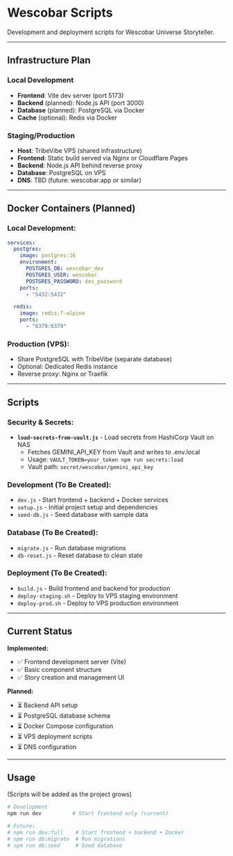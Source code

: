# Wescobar Scripts

Development and deployment scripts for Wescobar Universe Storyteller.

---

## Infrastructure Plan

### Local Development
- **Frontend**: Vite dev server (port 5173)
- **Backend** (planned): Node.js API (port 3000)
- **Database** (planned): PostgreSQL via Docker
- **Cache** (optional): Redis via Docker

### Staging/Production
- **Host**: TribeVibe VPS (shared infrastructure)
- **Frontend**: Static build served via Nginx or Cloudflare Pages
- **Backend**: Node.js API behind reverse proxy
- **Database**: PostgreSQL on VPS
- **DNS**: TBD (future: wescobar.app or similar)

---

## Docker Containers (Planned)

### Local Development:
```yaml
services:
  postgres:
    image: postgres:16
    environment:
      POSTGRES_DB: wescobar_dev
      POSTGRES_USER: wescobar
      POSTGRES_PASSWORD: dev_password
    ports:
      - "5432:5432"

  redis:
    image: redis:7-alpine
    ports:
      - "6379:6379"
```

### Production (VPS):
- Share PostgreSQL with TribeVibe (separate database)
- Optional: Dedicated Redis instance
- Reverse proxy: Nginx or Traefik

---

## Scripts

### Security & Secrets:
- **`load-secrets-from-vault.js`** - Load secrets from HashiCorp Vault on NAS
  - Fetches GEMINI_API_KEY from Vault and writes to .env.local
  - Usage: `VAULT_TOKEN=your_token npm run secrets:load`
  - Vault path: `secret/wescobar/gemini_api_key`

### Development (To Be Created):
- `dev.js` - Start frontend + backend + Docker services
- `setup.js` - Initial project setup and dependencies
- `seed-db.js` - Seed database with sample data

### Database (To Be Created):
- `migrate.js` - Run database migrations
- `db-reset.js` - Reset database to clean state

### Deployment (To Be Created):
- `build.js` - Build frontend and backend for production
- `deploy-staging.sh` - Deploy to VPS staging environment
- `deploy-prod.sh` - Deploy to VPS production environment

---

## Current Status

**Implemented:**
- ✅ Frontend development server (Vite)
- ✅ Basic component structure
- ✅ Story creation and management UI

**Planned:**
- ⏳ Backend API setup
- ⏳ PostgreSQL database schema
- ⏳ Docker Compose configuration
- ⏳ VPS deployment scripts
- ⏳ DNS configuration

---

## Usage

(Scripts will be added as the project grows)

```bash
# Development
npm run dev          # Start frontend only (current)

# Future:
# npm run dev:full    # Start frontend + backend + Docker
# npm run db:migrate  # Run migrations
# npm run db:seed     # Seed database
```
